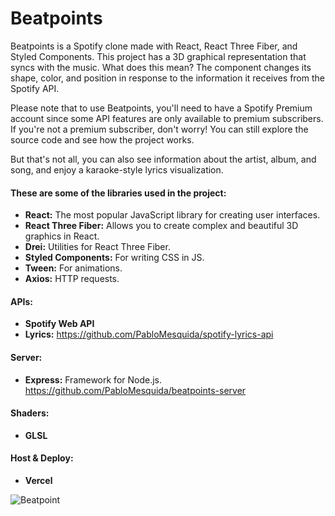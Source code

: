 # Beatpoints

Beatpoints is a Spotify clone made with React, React Three Fiber, and Styled Components. This project has a 3D graphical representation that syncs with the music. What does this mean? The component changes its shape, color, and position in response to the information it receives from the Spotify API.

Please note that to use Beatpoints, you'll need to have a Spotify Premium account since some API features are only available to premium subscribers. If you're not a premium subscriber, don't worry! You can still explore the source code and see how the project works.

But that's not all, you can also see information about the artist, album, and song, and enjoy a karaoke-style lyrics visualization.


#### These are some of the libraries used in the project:

- **React:** The most popular JavaScript library for creating user interfaces.
- **React Three Fiber:** Allows you to create complex and beautiful 3D graphics in React.
- **Drei:** Utilities for React Three Fiber.
- **Styled Components:** For writing CSS in JS.
- **Tween:** For animations.
- **Axios:** HTTP requests.

#### APIs:

- **Spotify Web API**
- **Lyrics:** https://github.com/PabloMesquida/spotify-lyrics-api


#### Server:

- **Express:** Framework for Node.js. https://github.com/PabloMesquida/beatpoints-server


#### Shaders:

- **GLSL**


#### Host & Deploy:

- **Vercel**



 ![Beatpoint](http://thepixelfaces.com/image-bp.jpg)

